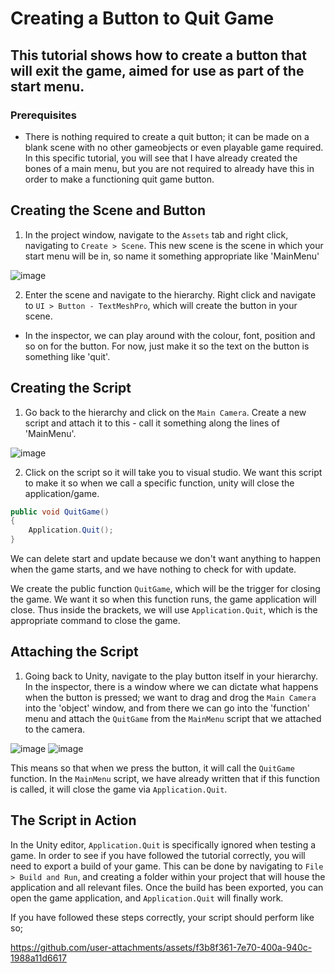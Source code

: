 # Creating a Button to Quit Game
## This tutorial shows how to create a button that will exit the game, aimed for use as part of the start menu.
### Prerequisites
- There is nothing required to create a quit button; it can be made on a blank scene with no other gameobjects or even playable game required. In this specific tutorial, you will see that I have already created the bones of a main menu, but you are not required to already have this in order to make a functioning quit game button.

## Creating the Scene and Button
1) In the project window, navigate to the `Assets` tab and right click, navigating to `Create > Scene`. This new scene is the scene in which your start menu will be in, so name it something appropriate like 'MainMenu'

![image](https://github.com/user-attachments/assets/8cede149-d9a6-4910-9ef8-728750eb7a94)

2) Enter the scene and navigate to the hierarchy. Right click and navigate to `UI > Button - TextMeshPro`, which will create the button in your scene.
  - In the inspector, we can play around with the colour, font, position and so on for the button. For now, just make it so the text on the button is something like 'quit'. 



## Creating the Script
1) Go back to the hierarchy and click on the `Main Camera`. Create a new script and attach it to this - call it something along the lines of 'MainMenu'.

![image](https://github.com/user-attachments/assets/62069091-151e-45ed-b959-98de81b9d69b)

2) Click on the script so it will take you to visual studio. We want this script to make it so when we call a specific function, unity will close the application/game. 

```c#
public void QuitGame()
{
    Application.Quit();
}
```

We can delete start and update because we don't want anything to happen when the game starts, and we have nothing to check for with update.

We create the public function `QuitGame`, which will be the trigger for closing the game. We want it so when this function runs, the game application will close. Thus inside the brackets, we will use `Application.Quit`, which is the appropriate command to close the game.


## Attaching the Script

1) Going back to Unity, navigate to the play button itself in your hierarchy. In the inspector, there is a window where we can dictate what happens when the button is pressed; we want to drag and drog the `Main Camera` into the 'object' window, and from there we can go into the 'function' menu and attach the `QuitGame` from the `MainMenu` script that we attached to the camera.

![image](https://github.com/user-attachments/assets/c91e8f59-d786-4c6c-9a42-77a1b230e277) ![image](https://github.com/user-attachments/assets/7700d177-5d1e-4d12-a1cd-ed362680ce45)


This means so that when we press the button, it will call the `QuitGame` function. In the `MainMenu` script, we have already written that if this function is called, it will close the game via `Application.Quit`.

## The Script in Action
In the Unity editor, `Application.Quit` is specifically ignored when testing a game. In order to see if you have followed the tutorial correctly, you will need to export a build of your game. This can be done by navigating to `File > Build and Run`, and creating a folder within your project that will house the application and all relevant files. Once the build has been exported, you can open the game application, and `Application.Quit` will finally work.

If you have followed these steps correctly, your script should perform like so;

https://github.com/user-attachments/assets/f3b8f361-7e70-400a-940c-1988a11d6617
